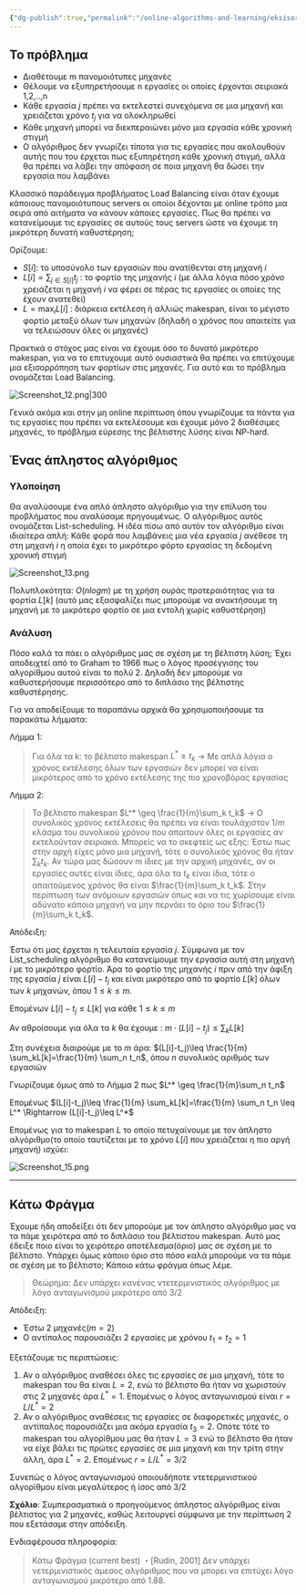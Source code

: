 ```yaml
---
{"dg-publish":true,"permalink":"/online-algorithms-and-learning/eksisorropisi-fortioy-load-balancing/","created":"2025-03-25T14:58:23.060+02:00","updated":"2025-03-28T12:28:34.044+02:00"}
---
```


## To πρόβλημα

- Διαθέτουμε m πανομοιότυπες μηχανές 
- Θέλουμε να εξυπηρετήσουμε n εργασίες οι οποίες έρχονται σειριακά 1,2,..,n
- Κάθε εργασία $j$ πρέπει να εκτελεστεί συνεχόμενα σε μια μηχανή και χρειάζεται χρόνο $t_j$ για να ολοκληρωθεί
- Κάθε μηχανή μπορεί να διεκπεραιώνει μόνο μια εργασία κάθε χρονική στιγμή
- Ο αλγόριθμος δεν γνωρίζει τίποτα για τις εργασίες που ακολουθούν αυτής που του έρχεται πως εξυπηρέτηση κάθε χρονική στιγμή, αλλά θα πρέπει να λάβει την απόφαση σε ποια μηχανή θα δώσει την εργασία που λαμβάνει

Κλασσικό παράδειγμα προβλήματος Load Balancing είναι όταν έχουμε κάποιους πανομοιότυπους servers οι οποίοι δέχονται με online τρόπο μια σειρά από αιτήματα να κάνουν κάποιες εργασίες. Πως θα πρέπει να κατανείμουμε τις εργασίες σε αυτούς τους servers ώστε να έχουμε τη μικρότερη δυνατή καθυστέρηση;

Ορίζουμε:

- $S[i]$: το υποσύνολο των εργασιών που ανατίθενται στη μηχανή $i$
- $L[i]=\sum_{j \in S[i]}t_j$ : το φορτίο της μηχανής $i$ (με άλλα λόγια πόσο χρόνο χρειάζεται η μηχανή $i$ να φέρει σε πέρας τις εργασίες οι οποίες της έχουν ανατεθεί)
- $L=\max_i L[i]$ : διάρκεια εκτέλεση ή αλλιώς makespan, είναι το μέγιστο φορτίο μεταξύ όλων των μηχανών (δηλαδή ο χρόνος που απαιτείτε για να τελειώσουν όλες οι μηχανές)

Πρακτικά ο στόχος μας είναι να έχουμε όσο το δυνατό μικρότερο makespan, για να το επιτυχουμε αυτό ουσιαστικά θα πρέπει να επιτύχουμε μια εξισορρόπηση των φορτίων στις μηχανές. Για αυτό και το πρόβλημα ονομάζεται Load Balancing.

![Screenshot_12.png|300](/img/user/Online%20Algorithms%20and%20Learning/Screenshot_12.png)


Γενικά ακόμα και στην μη online περίπτωση όπου γνωρίζουμε τα πάντα για τις εργασίες που πρέπει να εκτελέσουμε και έχουμε μόνο 2 διαθέσιμες μηχανές, το πρόβλημα εύρεσης της βέλτιστης λύσης είναι NP-hard.

## Ένας άπληστος αλγόριθμος

### Υλοποίηση 

Θα αναλύσουμε ένα απλό άπληστο αλγόριθμο για την επίλυση του προβλήματος που αναλύσαμε πρηγουμένως. Ο αλγόριθμος αυτός ονομάζεται List-scheduling. Η ιδέα πίσω από αυτόν τον αλγόριθμο είναι ιδιαίτερα απλή: Κάθε φορά που λαμβάνεις μια νέα εργασία $j$ ανέθεσε τη στη μηχανή $i$ η οποία έχει το μικρότερο φόρτο εργασίας τη δεδομένη χρονική στιγμή


![Screenshot_13.png](/img/user/Online%20Algorithms%20and%20Learning/Screenshot_13.png)

Πολυπλοκότητα: $Ο(nlogm)$ με τη χρήση ουράς προτεραιότητας για τα φορτία $L[k]$ (αυτό μας εξασφαλίζει πως μπορούμε να ανακτήσουμε τη μηχανή με το μικρότερο φορτίο σε μια εντολή χωρίς καθυστέρηση)

### Ανάλυση

Πόσο καλά τα πάει ο αλγόριθμος μας σε σχέση με τη βέλτιστη λύση; Έχει αποδειχτεί από το Graham το 1966 πως ο λόγος προσέγγισης του αλγορίθμου αυτού είναι το πολύ 2. Δηλαδή δεν μπορούμε να καθυστερήσουμε περισσότερο από το διπλάσιο της βέλτιστης καθυστέρησης.

Για να αποδείξουμε το παραπάνω αρχικά θα χρησιμοποιήσουμε τα παρακάτω λήμματα:

Λήμμα 1:
> Για όλα τα k: το βέλτιστο makespan $L^* \geq t_k$ -> Με απλά λόγια ο χρόνος εκτέλεσης όλων των εργασιών δεν μπορεί να είναι μικρότερος από το χρόνο εκτέλεσης της πιο χρονοβόρας εργασίας

Λήμμα 2:
> Το βέλτιστο makespan $L^* \geq \frac{1}{m}\sum_k t_k$ -> Ο συνολικός χρόνος εκτέλεσεις θα πρέπει να είναι τουλάχιστον $1/m$ κλάσμα του συνολικού χρόνου που απαιτουν όλες οι εργασίες αν εκτελούνταν σειριακά. Μπορείς να το σκεφτείς ως εξης: Έστω πως στην αρχή είχες μόνο μια μηχανή, τότε ο συνολικός χρόνος θα ήταν $\sum_k t_k$. Αν τώρα μας δώσουν m ίδιες με την αρχική μηχανές, αν οι εργασίες αυτές είναι ίδιες, άρα όλα τα $t_k$ είναι ίδια, τότε ο απαιτούμενος χρόνος θα είναι $\frac{1}{m}\sum_k t_k$. Στην περίπτωση των ανόμοιων εργασιών όπως και να τις χωρίσουμε είναι αδύνατο κάποια μηχανή να μην περνάει το όριο του $\frac{1}{m}\sum_k t_k$. 


Απόδειξη:

Έστω ότι μας έρχεται η τελευταία εργασία $j$. Σύμφωνα με τον List_scheduling αλγόριθμο θα κατανείμουμε την εργασία αυτή στη μηχανή $i$ με το μικρότερο φορτίο. Άρα το φορτίο της μηχανής $i$ πριν από την άφιξη της εργασία $j$  είναι $L[i]-t_j$  και είναι μικρότερο από το φορτίο $L[k]$ όλων των $k$ μηχανών, όπου $1\leq k \leq m$. 

Επομένων $L[i]-t_j \leq L[k]$ για κάθε $1\leq k \leq m$

Αν αθροίσουμε για όλα τα $k$ θα έχουμε : $m \cdot (L[i]-t_j)\leq \sum_kL[k]$ 

Στη συνέχεια διαιρούμε με το $m$ άρα:   $(L[i]-t_j)\leq \frac{1}{m} \sum_kL[k]=\frac{1}{m} \sum_n t_n$, όπου $n$ συνολικός αριθμός των εργασιών

Γνωρίζουμε όμως από το Λήμμα 2 πως $L^* \geq \frac{1}{m}\sum_n t_n$ 

Επομένως $(L[i]-t_j)\leq \frac{1}{m} \sum_kL[k]=\frac{1}{m} \sum_n t_n \leq L^* \Rightarrow (L[i]-t_j)\leq L^*$

Επομένως για το makespan $L$  το οποίο πετυχαίνουμε με τον άπληστο αλγόριθμο(το οποίο ταυτίζεται με το χρόνο $L[i]$ που χρειάζεται η πιο αργή μηχανή) ισχύει:

![Screenshot_15.png](/img/user/Online%20Algorithms%20and%20Learning/Screenshot_15.png)

---

## Κάτω Φράγμα 


Έχουμε ήδη αποδείξει ότι δεν μπορούμε με τον άπληστο αλγόριθμο μας να τα πάμε χειρότερα από το διπλάσιο του βέλτιστου makespan. Αυτό μας έδειξε ποιο είναι το χειρότερο αποτέλεσμα(όριο) μας σε σχέση με το βέλτιστο. Υπάρχει όμως κάποιο όριο στο πόσο καλά μπορούμε να τα πάμε σε σχέση με το βέλτιστο; Κάποιο κάτω φράγμα όπως λέμε. 

> Θεώρημα: Δεν υπάρχει κανένας ντετερµινιστικός αλγόριθµος µε λόγο ανταγωνισµού µικρότερο από 3/2

Απόδειξη:

- Έστω 2 μηχανές($m=2$)
- Ο αντίπαλος παρουσιάζει 2 εργασίες με χρόνου $t_1=t_2=1$

Εξετάζουμε τις περιπτώσεις:

1. Αν ο αλγόριθμος αναθέσει όλες τις εργασίες σε μια μηχανή, τότε το makespan του θα είναι $L=2$, ενώ το βέλτιστο θα ήταν να χωριστούν στις 2 μηχανές άρα $L^*=1$. Επομένως ο λόγος ανταγωνισμού είναι $r=L/L^*=2$
2. Αν ο αλγόριθμος αναθέσεις τις εργασίες σε διαφορετικές μηχανές, ο αντίπαλος παρουσιάζει μια ακόμα εργασία $t_3=2$. Οπότε τότε το makespan του αλγορίθμου μας θα ήταν $L=3$ ενώ το βέλτιστο θα ήταν να είχε βάλει τις πρώτες εργασίες σε μια μηχανή και την τρίτη στην άλλη, άρα $L^*=2$. Επομένως $r=L/L^*=3/2$

Συνεπώς ο λόγος ανταγωνισµού οποιουδήποτε ντετερµινιστικού αλγορίθµου είναι µεγαλύτερος ή ίσος από 3/2



**Σχόλιο**: Συµπερασµατικά ο προηγούµενος άπληστος αλγόριθµος είναι βέλτιστος για 2 µηχανές, καθώς λειτουργεί σύμφωνα με την περίπτωση 2 που εξετάσαμε στην απόδειξη.

Ενδιαφέρουσα πληροφορία:

> Κάτω Φράγµα (current best) ・[Rudin, 2001] Δεν υπάρχει νετερµινιστικός άµεσος αλγόριθµος που να µπορει να επιτύχει λόγο ανταγωνισµού µικρότερο από 1.88.


